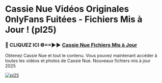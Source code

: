 # Cassie Nue Vidéos Originales 0nlyFans Fuitées - Fichiers Mis à Jour ! (pl25)

<h3>🔴 CLIQUEZ ICI 🌐==►► <a href="https://tinyurl.com/2pmr4ezf" rel="nofollow">Cassie Nue Fichiers Mis à Jour</a></h3>

Obtenez Cassie Nue et tout le contenu. Vous pouvez maintenant accéder à toutes les vidéos et photos de Cassie Nue. Nouveaux fichiers mis à jour 2025

[![pl25](https://i.imgur.com/6SNvagu.gif)](https://tinyurl.com/2pmr4ezf)
